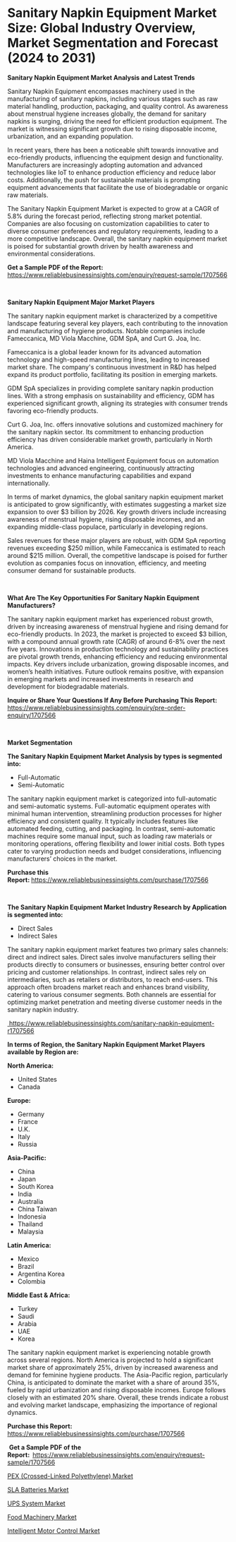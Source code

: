 <p><h1>Sanitary Napkin Equipment Market Size: Global Industry Overview, Market Segmentation and Forecast (2024 to 2031)</h1></p><p><strong>Sanitary Napkin Equipment Market Analysis and Latest Trends</strong></p>
<p><p>Sanitary Napkin Equipment encompasses machinery used in the manufacturing of sanitary napkins, including various stages such as raw material handling, production, packaging, and quality control. As awareness about menstrual hygiene increases globally, the demand for sanitary napkins is surging, driving the need for efficient production equipment. The market is witnessing significant growth due to rising disposable income, urbanization, and an expanding population.</p><p>In recent years, there has been a noticeable shift towards innovative and eco-friendly products, influencing the equipment design and functionality. Manufacturers are increasingly adopting automation and advanced technologies like IoT to enhance production efficiency and reduce labor costs. Additionally, the push for sustainable materials is prompting equipment advancements that facilitate the use of biodegradable or organic raw materials.</p><p>The Sanitary Napkin Equipment Market is expected to grow at a CAGR of 5.8% during the forecast period, reflecting strong market potential. Companies are also focusing on customization capabilities to cater to diverse consumer preferences and regulatory requirements, leading to a more competitive landscape. Overall, the sanitary napkin equipment market is poised for substantial growth driven by health awareness and environmental considerations.</p></p>
<p><strong>Get a Sample PDF of the Report:&nbsp;</strong> <a href="https://www.reliablebusinessinsights.com/enquiry/request-sample/1707566?utm_campaign=1094&utm_medium=2&utm_source=Github&utm_content=ia&utm_term=07102024&utm_id=sanitary-napkin-equipment">https://www.reliablebusinessinsights.com/enquiry/request-sample/1707566</a></p>
<p>&nbsp;</p>
<p><strong>Sanitary Napkin Equipment Major Market Players</strong></p>
<p><p>The sanitary napkin equipment market is characterized by a competitive landscape featuring several key players, each contributing to the innovation and manufacturing of hygiene products. Notable companies include Fameccanica, MD Viola Macchine, GDM SpA, and Curt G. Joa, Inc.</p><p>Fameccanica is a global leader known for its advanced automation technology and high-speed manufacturing lines, leading to increased market share. The company's continuous investment in R&D has helped expand its product portfolio, facilitating its position in emerging markets.</p><p>GDM SpA specializes in providing complete sanitary napkin production lines. With a strong emphasis on sustainability and efficiency, GDM has experienced significant growth, aligning its strategies with consumer trends favoring eco-friendly products.</p><p>Curt G. Joa, Inc. offers innovative solutions and customized machinery for the sanitary napkin sector. Its commitment to enhancing production efficiency has driven considerable market growth, particularly in North America. </p><p>MD Viola Macchine and Haina Intelligent Equipment focus on automation technologies and advanced engineering, continuously attracting investments to enhance manufacturing capabilities and expand internationally.</p><p>In terms of market dynamics, the global sanitary napkin equipment market is anticipated to grow significantly, with estimates suggesting a market size expansion to over $3 billion by 2026. Key growth drivers include increasing awareness of menstrual hygiene, rising disposable incomes, and an expanding middle-class populace, particularly in developing regions.</p><p>Sales revenues for these major players are robust, with GDM SpA reporting revenues exceeding $250 million, while Fameccanica is estimated to reach around $215 million. Overall, the competitive landscape is poised for further evolution as companies focus on innovation, efficiency, and meeting consumer demand for sustainable products.</p></p>
<p>&nbsp;</p>
<p><strong>What Are The Key Opportunities For Sanitary Napkin Equipment Manufacturers?</strong></p>
<p><p>The sanitary napkin equipment market has experienced robust growth, driven by increasing awareness of menstrual hygiene and rising demand for eco-friendly products. In 2023, the market is projected to exceed $3 billion, with a compound annual growth rate (CAGR) of around 6-8% over the next five years. Innovations in production technology and sustainability practices are pivotal growth trends, enhancing efficiency and reducing environmental impacts. Key drivers include urbanization, growing disposable incomes, and women’s health initiatives. Future outlook remains positive, with expansion in emerging markets and increased investments in research and development for biodegradable materials.</p></p>
<p><strong>Inquire or Share Your Questions If Any Before Purchasing This Report:</strong> <a href="https://www.reliablebusinessinsights.com/enquiry/pre-order-enquiry/1707566?utm_campaign=1094&utm_medium=2&utm_source=Github&utm_content=ia&utm_term=07102024&utm_id=sanitary-napkin-equipment">https://www.reliablebusinessinsights.com/enquiry/pre-order-enquiry/1707566</a></p>
<p>&nbsp;</p>
<p><strong>Market Segmentation</strong></p>
<p><strong>The Sanitary Napkin Equipment Market Analysis by types is segmented into:</strong></p>
<p><ul><li>Full-Automatic</li><li>Semi-Automatic</li></ul></p>
<p><p>The sanitary napkin equipment market is categorized into full-automatic and semi-automatic systems. Full-automatic equipment operates with minimal human intervention, streamlining production processes for higher efficiency and consistent quality. It typically includes features like automated feeding, cutting, and packaging. In contrast, semi-automatic machines require some manual input, such as loading raw materials or monitoring operations, offering flexibility and lower initial costs. Both types cater to varying production needs and budget considerations, influencing manufacturers’ choices in the market.</p></p>
<p><strong>Purchase this Report:&nbsp;</strong><a href="https://www.reliablebusinessinsights.com/purchase/1707566?utm_campaign=1094&utm_medium=2&utm_source=Github&utm_content=ia&utm_term=07102024&utm_id=sanitary-napkin-equipment">https://www.reliablebusinessinsights.com/purchase/1707566</a></p>
<p>&nbsp;</p>
<p><strong>The Sanitary Napkin Equipment Market Industry Research by Application is segmented into:</strong></p>
<p><ul><li>Direct Sales</li><li>Indirect Sales</li></ul></p>
<p><p>The sanitary napkin equipment market features two primary sales channels: direct and indirect sales. Direct sales involve manufacturers selling their products directly to consumers or businesses, ensuring better control over pricing and customer relationships. In contrast, indirect sales rely on intermediaries, such as retailers or distributors, to reach end-users. This approach often broadens market reach and enhances brand visibility, catering to various consumer segments. Both channels are essential for optimizing market penetration and meeting diverse customer needs in the sanitary napkin industry.</p></p>
<p><a href="https://www.reliablebusinessinsights.com/sanitary-napkin-equipment-r1707566?utm_campaign=1094&utm_medium=2&utm_source=Github&utm_content=ia&utm_term=07102024&utm_id=sanitary-napkin-equipment">&nbsp;https://www.reliablebusinessinsights.com/sanitary-napkin-equipment-r1707566</a></p>
<p><strong>In terms of Region, the Sanitary Napkin Equipment Market Players available by Region are:</strong></p>
<p>
    <p> <strong> North America: </strong>
        <ul>
            <li>United States</li>
            <li>Canada</li>
        </ul>
        </p> 
    <p> <strong> Europe: </strong>
        <ul>
            <li>Germany</li>
            <li>France</li>
            <li>U.K.</li>
            <li>Italy</li>
            <li>Russia</li>
        </ul>
        </p> 
    <p> <strong> Asia-Pacific: </strong>
        <ul>
            <li>China</li>
            <li>Japan</li>
            <li>South Korea</li>
            <li>India</li>
            <li>Australia</li>
            <li>China Taiwan</li>
            <li>Indonesia</li>
            <li>Thailand</li>
            <li>Malaysia</li>
        </ul>
        </p> 
    <p> <strong> Latin America: </strong>
        <ul>
            <li>Mexico</li>
            <li>Brazil</li>
            <li>Argentina Korea</li>
            <li>Colombia</li>
        </ul>
        </p> 
    <p> <strong> Middle East & Africa: </strong>
        <ul>
            <li>Turkey</li>
            <li>Saudi</li>
            <li>Arabia</li>
            <li>UAE</li>
            <li>Korea</li>
        </ul>
    </p>
    </p>
<p><p>The sanitary napkin equipment market is experiencing notable growth across several regions. North America is projected to hold a significant market share of approximately 25%, driven by increased awareness and demand for feminine hygiene products. The Asia-Pacific region, particularly China, is anticipated to dominate the market with a share of around 35%, fueled by rapid urbanization and rising disposable incomes. Europe follows closely with an estimated 20% share. Overall, these trends indicate a robust and evolving market landscape, emphasizing the importance of regional dynamics.</p></p>
<p><strong>Purchase this Report: </strong><a href="https://www.reliablebusinessinsights.com/purchase/1707566?utm_campaign=1094&utm_medium=2&utm_source=Github&utm_content=ia&utm_term=07102024&utm_id=sanitary-napkin-equipment">https://www.reliablebusinessinsights.com/purchase/1707566</a></p>
<p>&nbsp;<strong>Get a Sample PDF of the Report:&nbsp;&nbsp;</strong><a href="https://www.reliablebusinessinsights.com/enquiry/request-sample/1707566?utm_campaign=1094&utm_medium=2&utm_source=Github&utm_content=ia&utm_term=07102024&utm_id=sanitary-napkin-equipment">https://www.reliablebusinessinsights.com/enquiry/request-sample/1707566</a></p>
<p><strong></strong></p>
<p><p><a href="https://github.com/LilianFaulkner65/Market-Research-Report-List-1/blob/main/pex-crossed-linked-polyethylene-market.md?utm_campaign=1094&utm_medium=2&utm_source=Github&utm_content=ia&utm_term=07102024&utm_id=sanitary-napkin-equipment">PEX (Crossed-Linked Polyethylene) Market</a></p><p><a href="https://issuu.com/reportprime-2/docs/sla-batteries-market-size-2030.pptx_cfe464317fb956?utm_campaign=1094&utm_medium=2&utm_source=Github&utm_content=ia&utm_term=07102024&utm_id=sanitary-napkin-equipment">SLA Batteries Market</a></p><p><a href="https://issuu.com/reportprime-2/docs/ups-system-market-size-2030.pptx_fe803de10d58dc?utm_campaign=1094&utm_medium=2&utm_source=Github&utm_content=ia&utm_term=07102024&utm_id=sanitary-napkin-equipment">UPS System Market</a></p><p><a href="https://github.com/RuthLucas64/Market-Research-Report-List-1/blob/main/food-machinery-market.md?utm_campaign=1094&utm_medium=2&utm_source=Github&utm_content=ia&utm_term=07102024&utm_id=sanitary-napkin-equipment">Food Machinery Market</a></p><p><a href="https://www.linkedin.com/pulse/evolution-intelligent-motor-control-market-key-shifts-from-uezye?utm_campaign=1094&utm_medium=2&utm_source=Github&utm_content=ia&utm_term=07102024&utm_id=sanitary-napkin-equipment">Intelligent Motor Control Market</a></p></p>